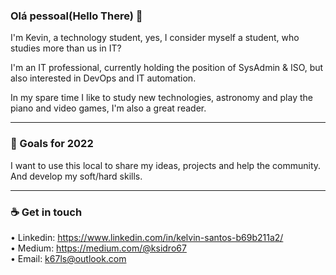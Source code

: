 ### Olá pessoal(Hello There) 👋

I'm Kevin, a technology student, yes, I consider myself a student, who studies more than us in IT?

I'm an IT professional, currently holding the position of SysAdmin & ISO, but also interested in DevOps and IT automation.

In my spare time I like to study new technologies, astronomy and play the piano and video games, I'm also a great reader.

___________________________________________________________________________________________________________________________________________________________________________________

### 🔭 Goals for 2022

I want to use this local to share my ideas, projects and help the community.<br/>
And develop my soft/hard skills.
___________________________________________________________________________________________________________________________________________________________________________________

### ☕️ Get in touch 

• Linkedin: https://www.linkedin.com/in/kelvin-santos-b69b211a2/ <br/>
• Medium: https://medium.com/@ksidro67 <br/>
• Email: k67ls@outlook.com

